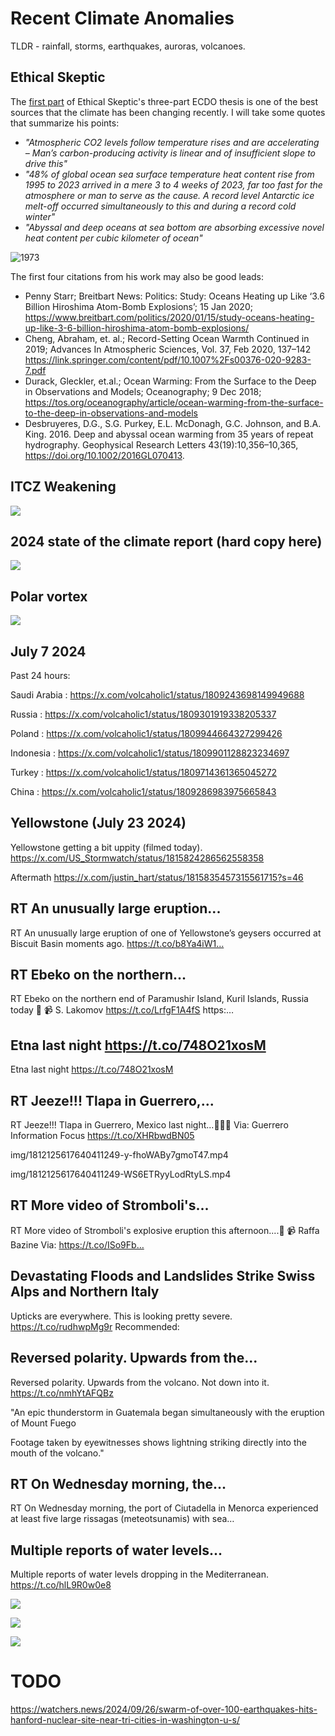 # Recent Climate Anomalies

TLDR - rainfall, storms, earthquakes, auroras, volcanoes.

## Ethical Skeptic

The [first part](https://theethicalskeptic.com/2020/02/16/the-climate-change-alternative-we-ignore-to-our-peril/) of Ethical Skeptic's three-part ECDO thesis is one of the best sources that the climate has been changing recently. I will take some quotes that summarize his points:
- *"Atmospheric CO2 levels follow temperature rises and are accelerating – Man’s carbon-producing activity is linear and of insufficient slope to drive this"*
- *"48% of global ocean sea surface temperature heat content rise from 1995 to 2023 arrived in a mere 3 to 4 weeks of 2023, far too fast for the atmosphere or man to serve as the cause. A record level Antarctic ice melt-off occurred simultaneously to this and during a record cold winter"*
- *"Abyssal and deep oceans at sea bottom are absorbing excessive novel heat content per cubic kilometer of ocean"*

![1973](img/1973.jpg "ethical skeptic 1973 viz")

The first four citations from his work may also be good leads:
- Penny Starr; Breitbart News: Politics: Study: Oceans Heating up Like ‘3.6 Billion Hiroshima Atom-Bomb Explosions’; 15 Jan 2020; https://www.breitbart.com/politics/2020/01/15/study-oceans-heating-up-like-3-6-billion-hiroshima-atom-bomb-explosions/
- Cheng, Abraham, et. al.; Record-Setting Ocean Warmth Continued in 2019; Advances In Atmospheric Sciences, Vol. 37, Feb 2020, 137–142 https://link.springer.com/content/pdf/10.1007%2Fs00376-020-9283-7.pdf
- Durack, Gleckler, et.al.; Ocean Warming: From the Surface to the Deep in Observations and Models; Oceanography; 9 Dec 2018; https://tos.org/oceanography/article/ocean-warming-from-the-surface-to-the-deep-in-observations-and-models
- Desbruyeres, D.G., S.G. Purkey, E.L. McDonagh, G.C. Johnson, and B.A. King. 2016. Deep and abyssal ocean warming from 35 years of repeat hydrography. Geophysical Research Letters 43(19):10,356–10,365, https://doi.org/​10.1002/2016GL070413.

## ITCZ Weakening

![](img/ictz-wobbling.jpg)

## 2024 state of the climate report (hard copy here)

![](img/biae087.png)

## Polar vortex

![](img/polar-vortex.jpg)

## July 7 2024

Past 24 hours:

Saudi Arabia : https://x.com/volcaholic1/status/1809243698149949688

Russia : https://x.com/volcaholic1/status/1809301919338205337

Poland : https://x.com/volcaholic1/status/1809944664327299426

Indonesia : https://x.com/volcaholic1/status/1809901128823234697

Turkey : https://x.com/volcaholic1/status/1809714361365045272

China : https://x.com/volcaholic1/status/1809286983975665843

## Yellowstone (July 23 2024)

Yellowstone getting a bit uppity (filmed today).
https://x.com/US_Stormwatch/status/1815824286562558358

Aftermath https://x.com/justin_hart/status/1815835457315561715?s=46

## RT An unusually large eruption...

RT An unusually large eruption of one of Yellowstone’s geysers occurred at Biscuit Basin moments ago. https://t.co/b8Ya4iW1…

## RT Ebeko on the northern...

RT Ebeko on the northern end of Paramushir Island, Kuril Islands, Russia today 🌋 📹 S. Lakomov https://t.co/LrfgF1A4fS https:…

## Etna last night https://t.co/748O21xosM

Etna last night https://t.co/748O21xosM

## RT Jeeze!!! Tlapa in Guerrero,...

RT Jeeze!!! Tlapa in Guerrero, Mexico last night...🌊👀😱 Via: Guerrero Information Focus https://t.co/XHRbwdBN05

img/1812125617640411249-y-fhoWABy7gmoT47.mp4

img/1812125617640411249-WS6ETRyyLodRtyLS.mp4

## RT More video of Stromboli's...

RT More video of Stromboli's explosive eruption this afternoon....👀 📹 Raffa Bazine Via: https://t.co/ISo9Fb…

## Devastating Floods and Landslides Strike Swiss Alps and Northern Italy

Upticks are everywhere. This is looking pretty severe. https://t.co/rudhwpMg9r Recommended:

## Reversed polarity. Upwards from the...

Reversed polarity. Upwards from the volcano. Not down into it. https://t.co/nmhYtAFQBz

"An epic thunderstorm in Guatemala began simultaneously with the eruption of Mount Fuego

Footage taken by eyewitnesses shows lightning striking directly into the mouth of the volcano."

## RT On Wednesday morning, the...

RT On Wednesday morning, the port of Ciutadella in Menorca experienced at least five large rissagas (meteotsunamis) with sea…

## Multiple reports of water levels...

Multiple reports of water levels dropping in the Mediterranean. https://t.co/hlL9R0w0e8

![](img/1628434833654292480-Fplc1sbWcAI5G4t.png)

![](img/1628434833654292480-Fplc1saXEAIGDaN.png)

![](img/1628434833654292480-Fplc1saX0AE3rTE.png)

# TODO

https://watchers.news/2024/09/26/swarm-of-over-100-earthquakes-hits-hanford-nuclear-site-near-tri-cities-in-washington-u-s/